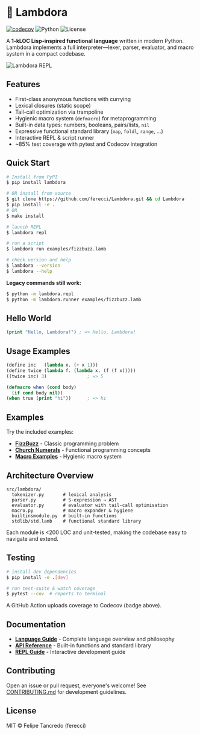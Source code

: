 # 🐑 Lambdora

[![codecov](https://codecov.io/gh/ferecci/Lambdora/graph/badge.svg?token=ORV38HH7J7)](https://codecov.io/gh/ferecci/Lambdora)
![Python](https://img.shields.io/badge/python-3.10%2B-blue.svg)
![License](https://img.shields.io/badge/license-MIT-green.svg)

A **1-kLOC Lisp-inspired functional language** written in modern Python. Lambdora implements a full interpreter—lexer, parser, evaluator, and macro system in a compact codebase.

![Lambdora REPL](docs/lambdora-demo.gif)

## Features
- First-class anonymous functions with currying
- Lexical closures (static scope)
- Tail-call optimization via trampoline
- Hygienic macro system (`defmacro`) for metaprogramming
- Built-in data types: numbers, booleans, pairs/lists, `nil`
- Expressive functional standard library (`map`, `foldl`, `range`, …)
- Interactive REPL & script runner
- ~85% test coverage with pytest and Codecov integration

## Quick Start
```bash
# Install from PyPI
$ pip install lambdora

# OR install from source
$ git clone https://github.com/ferecci/Lambdora.git && cd Lambdora
$ pip install -e .
# OR
$ make install

# launch REPL
$ lambdora repl

# run a script
$ lambdora run examples/fizzbuzz.lamb

# check version and help
$ lambdora --version
$ lambdora --help
```

**Legacy commands still work:**
```bash
$ python -m lambdora.repl
$ python -m lambdora.runner examples/fizzbuzz.lamb
```

## Hello World
```lisp
(print "Hello, Lambdora!") ; => Hello, Lambdora!
```

## Usage Examples
```lisp
(define inc   (lambda x. (+ x 1)))
(define twice (lambda f. (lambda x. (f (f x)))))
((twice inc) 3)               ; => 5

(defmacro when (cond body)
  (if cond body nil))
(when true (print "hi"))      ; => hi
```

## Examples

Try the included examples:
- **[FizzBuzz](examples/fizzbuzz.lamb)** - Classic programming problem
- **[Church Numerals](examples/church_numerals.lamb)** - Functional programming concepts
- **[Macro Examples](examples/macro_demos.lamb)** - Hygienic macro system

## Architecture Overview
```
src/lambdora/
  tokenizer.py       # lexical analysis
  parser.py          # S-expression → AST
  evaluator.py       # evaluator with tail-call optimisation
  macro.py           # macro expander & hygiene
  builtinsmodule.py  # built-in functions
  stdlib/std.lamb    # functional standard library
```
Each module is <200 LOC and unit-tested, making the codebase easy to navigate and extend.

## Testing
```bash
# install dev dependencies
$ pip install -e .[dev]

# run test-suite & watch coverage
$ pytest --cov  # reports to terminal
```
A GitHub Action uploads coverage to Codecov (badge above).

## Documentation

- **[Language Guide](docs/index.md)** - Complete language overview and philosophy
- **[API Reference](docs/api.md)** - Built-in functions and standard library
- **[REPL Guide](docs/repl.md)** - Interactive development guide

## Contributing
Open an issue or pull request, everyone's welcome! See [CONTRIBUTING.md](CONTRIBUTING.md) for development guidelines.

## License
MIT © Felipe Tancredo (ferecci)
